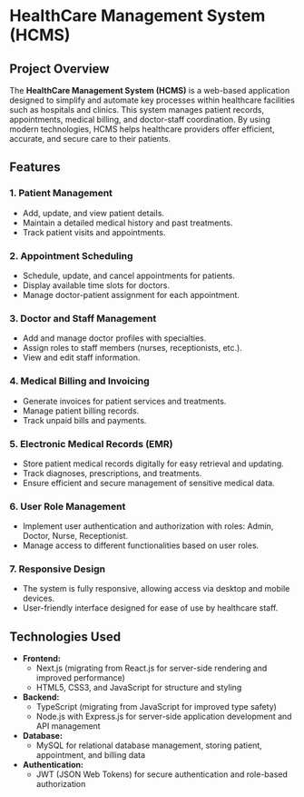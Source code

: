 # HealthCare Management System (HCMS)

## Project Overview

The **HealthCare Management System (HCMS)** is a web-based application designed to simplify and automate key processes within healthcare facilities such as hospitals and clinics. This system manages patient records, appointments, medical billing, and doctor-staff coordination. By using modern technologies, HCMS helps healthcare providers offer efficient, accurate, and secure care to their patients.

## Features

### 1. **Patient Management**

- Add, update, and view patient details.
- Maintain a detailed medical history and past treatments.
- Track patient visits and appointments.

### 2. **Appointment Scheduling**

- Schedule, update, and cancel appointments for patients.
- Display available time slots for doctors.
- Manage doctor-patient assignment for each appointment.

### 3. **Doctor and Staff Management**

- Add and manage doctor profiles with specialties.
- Assign roles to staff members (nurses, receptionists, etc.).
- View and edit staff information.

### 4. **Medical Billing and Invoicing**

- Generate invoices for patient services and treatments.
- Manage patient billing records.
- Track unpaid bills and payments.

### 5. **Electronic Medical Records (EMR)**

- Store patient medical records digitally for easy retrieval and updating.
- Track diagnoses, prescriptions, and treatments.
- Ensure efficient and secure management of sensitive medical data.

### 6. **User Role Management**

- Implement user authentication and authorization with roles: Admin, Doctor, Nurse, Receptionist.
- Manage access to different functionalities based on user roles.

### 7. **Responsive Design**

- The system is fully responsive, allowing access via desktop and mobile devices.
- User-friendly interface designed for ease of use by healthcare staff.

## Technologies Used

- **Frontend:**
  - Next.js (migrating from React.js for server-side rendering and improved performance)
  - HTML5, CSS3, and JavaScript for structure and styling
- **Backend:**
  - TypeScript (migrating from JavaScript for improved type safety)
  - Node.js with Express.js for server-side application development and API management
- **Database:**
  - MySQL for relational database management, storing patient, appointment, and billing data
- **Authentication:**
  - JWT (JSON Web Tokens) for secure authentication and role-based authorization
